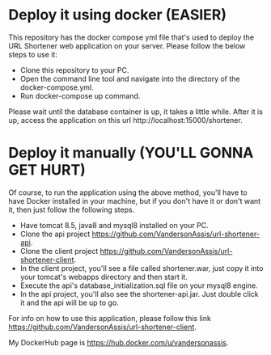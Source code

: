 # Deploy it using docker (EASIER)
This repository has the docker compose yml file that's used to deploy the URL Shortener web application on your server. Please follow the below steps to use it:

- Clone this repository to your PC.
- Open the command line tool and navigate into the directory of the docker-compose.yml.
- Run docker-compose up command.

Please wait until the database container is up, it takes a little while. After it is up, access the application on this url http://localhost:15000/shortener.

# Deploy it manually (YOU'LL GONNA GET HURT)
Of course, to run the application using the above method, you'll have to have Docker installed in your machine, but if you don't have it or don't want it, then just follow the following steps.

- Have tomcat 8.5, java8 and mysql8 installed on your PC.
- Clone the api project https://github.com/VandersonAssis/url-shortener-api.
- Clone the client project https://github.com/VandersonAssis/url-shortener-client.
- In the client project, you'll see a file called shortener.war, just copy it into your tomcat's webapps directory and then start it.
- Execute the api's database_initialization.sql file on your mysql8 engine.
- In the api project, you'll also see the shortener-api.jar. Just double click it and the api will be up to go.

For info on how to use this application, please follow this link https://github.com/VandersonAssis/url-shortener-client.

My DockerHub page is https://hub.docker.com/u/vandersonassis.
